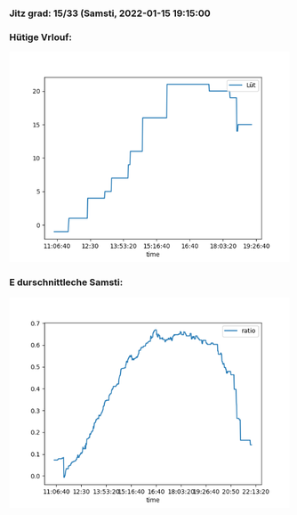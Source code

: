 ### Jitz grad: 15/33 (Samsti, 2022-01-15 19:15:00

### Hütige Vrlouf:
![Graph](Today.png)

### E durschnittleche Samsti:
![Graph](Samsti.png)